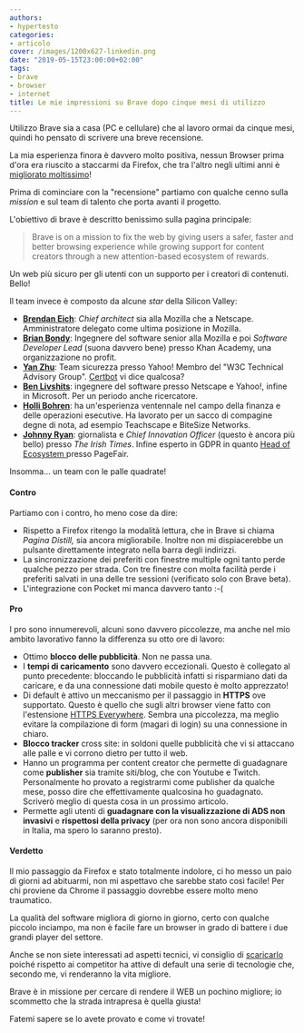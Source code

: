```yaml
---
authors:
- hypertesto
categories:
- articolo
cover: /images/1200x627-linkedin.png
date: "2019-05-15T23:00:00+02:00"
tags:
- brave
- browser
- internet
title: Le mie impressioni su Brave dopo cinque mesi di utilizzo
---
```

Utilizzo Brave sia a casa (PC e cellulare) che al lavoro ormai da cinque mesi, quindi ho pensato di scrivere una breve recensione.

La mia esperienza finora è davvero molto positiva, nessun Browser prima d'ora era riuscito a staccarmi da Firefox, che tra l'altro negli ultimi anni è [migliorato moltissimo](https://www.punto-informatico.it/firefox-48-finalmente-electrolysis/ "miglioramento firefox")!

Prima di cominciare con la "recensione" partiamo con qualche cenno sulla _mission_ e sul team di talento che porta avanti il progetto.

L'obiettivo di brave è descritto benissimo sulla pagina principale:

> Brave is on a mission to fix the web by giving users a safer, faster and better browsing experience while growing support for content creators through a new attention-based ecosystem of rewards.

Un web più sicuro per gli utenti con un supporto per i creatori di contenuti. Bello!

Il team invece è composto da alcune _star_ della Silicon Valley:

* [**Brendan Eich**](https://www.linkedin.com/in/brendaneich/): _Chief architect_ sia alla Mozilla che a Netscape. Amministratore delegato come ultima posizione in Mozilla.
* [**Brian Bondy**](https://www.linkedin.com/in/bbondy/): Ingegnere del software senior alla Mozilla e poi _Software Developer Lead_ (suona davvero bene) presso Khan Academy, una organizzazione no profit.​
* [**Yan Zhu**](https://lists.linkedin.com/2016/next-wave-top-professionals-35-and-under-20161011/software/yan-zhu): Team sicurezza presso Yahoo! Membro del "W3C Technical Advisory Group". [Certbot](https://certbot.eff.org/ "certbot") vi dice qualcosa?
* [**Ben Livshits**](https://www.linkedin.com/in/ben-livshits/): ingegnere del software presso Netscape e Yahoo!, infine in Microsoft. Per un periodo anche ricercatore.
* [**Holli Bohren**](https://www.linkedin.com/in/holli-bohren-91386b/): ha un'esperienza ventennale nel campo della finanza e delle operazioni esecutive. Ha lavorato per un sacco di compagine degne di nota, ad esempio Teachscape e BiteSize Networks.
* [**Johnny Ryan**](https://www.linkedin.com/in/johnnyryan1/): giornalista e  _Chief Innovation Officer_ (questo è ancora più bello) presso _The Irish Times_. Infine esperto in GDPR in quanto [Head of Ecosystem ](https://www.forbes.com/sites/samantharadocchia/2019/01/10/chief-ecosystem-officer-the-new-role-every-blockchain-company-needs/#7d7e185627ce "Chief Ecosystem")presso PageFair.

Insomma... un team con le palle quadrate!

#### Contro

Partiamo con i contro, ho meno cose da dire:

* Rispetto a Firefox ritengo la modalità lettura, che in Brave si chiama _Pagina Distill,_ sia ancora migliorabile. Inoltre non mi dispiacerebbe un pulsante direttamente integrato nella barra degli indirizzi.
* La sincronizzazione dei preferiti con finestre multiple ogni tanto perde qualche pezzo per strada. Con tre finestre con molta facilità perde i preferiti salvati in una delle tre sessioni (verificato solo con Brave beta).
* L'integrazione con Pocket mi manca davvero tanto :-(

#### Pro

I pro sono innumerevoli, alcuni sono davvero piccolezze, ma anche nel mio ambito lavorativo fanno la differenza su otto ore di lavoro:

* Ottimo **blocco delle pubblicità**. Non ne passa una.
* I **tempi di caricamento** sono davvero eccezionali. Questo è collegato al punto precedente: bloccando le pubblicità infatti si risparmiano dati da caricare, e da una connessione dati mobile questo è molto apprezzato!
* Di default è attivo un meccanismo per il passaggio in **HTTPS** ove supportato. Questo è quello che sugli altri browser viene fatto con l'estensione [HTTPS Everywhere](https://www.eff.org/https-everywhere). Sembra una piccolezza, ma meglio evitare la compilazione di form (magari di login) su una connessione in chiaro.
* **Blocco tracker** cross site: in soldoni quelle pubblicità che vi si attaccano alle palle e vi corrono dietro per tutto il web.
* Hanno un programma per content creator che permette di guadagnare come **publisher** sia tramite siti/blog, che con Youtube e Twitch. Personalmente ho provato a registrarmi come publisher da qualche mese, posso dire che effettivamente qualcosina ho guadagnato. Scriverò meglio di questa cosa in un prossimo articolo.
* Permette agli utenti di **guadagnare con la visualizzazione di ADS non invasivi** e **rispettosi della privacy** (per ora non sono ancora disponibili in Italia, ma spero lo saranno presto).

#### Verdetto

Il mio passaggio da Firefox e stato totalmente indolore, ci ho messo un paio di giorni ad abituarmi, non mi aspettavo che sarebbe stato così facile! Per chi proviene da Chrome il passaggio dovrebbe essere molto meno traumatico.

La qualità del software migliora di giorno in giorno, certo con qualche piccolo inciampo, ma non è facile fare un browser in grado di battere i due grandi player del settore.

Anche se non siete interessati ad aspetti tecnici, vi consiglio di [scaricarlo](https://www.hypertesto.me/images/brave_referal.png "scaricare brave") poiché rispetto ai competitor ha attive di default una serie di tecnologie che, secondo me, vi renderanno la vita migliore.

Brave è in missione per cercare di rendere il WEB un pochino migliore; io scommetto che la strada intrapresa è quella giusta!

Fatemi sapere se lo avete provato e come vi trovate!
